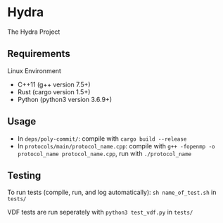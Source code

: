 # Hydra

The Hydra Project

## Requirements

Linux Environment

- C++11 (g++ version 7.5+)
- Rust (cargo version 1.5+)
- Python (python3 version 3.6.9+)

## Usage

- In `deps/poly-commit/`: compile with `cargo build --release`
- In `protocols/main/protocol_name.cpp`: compile with `g++ -fopenmp -o protocol_name protocol_name.cpp`, run with `./protocol_name`

## Testing

To run tests (compile, run, and log automatically): `sh name_of_test.sh` in `tests/`

VDF tests are run seperately with `python3 test_vdf.py` in `tests/`

